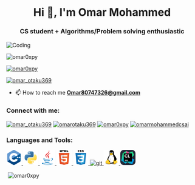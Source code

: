 <h1 align="center">Hi 👋, I'm Omar Mohammed</h1>
<h3 align="center">CS student + Algorithms/Problem solving enthusiastic</h3>
<img align="center" alt="Coding" src="https://pixabay.com/gifs/lightspeed-space-warp-wormhole-10957/">

<p align="left"> <img src="https://komarev.com/ghpvc/?username=omar0xpy&label=Profile%20views&color=0e75b6&style=flat" alt="omar0xpy" /> </p>
<p align="left"> <a href="https://github.com/ryo-ma/github-profile-trophy"><img src="https://github-profile-trophy.vercel.app/?username=omar0xpy" alt="omar0xpy"/> </a> </p>
<p align="left"> <a href="https://twitter.com/omar_otaku369" target="blank"><img src="https://img.shields.io/twitter/follow/omar_otaku369?logo=twitter&style=for-the-badge" alt="omar_otaku369" /></a> </p>

- 📫 How to reach me **Omar80747326@gmail.com**

<h3 align="left">Connect with me:</h3>
<p align="left">
<a href="https://twitter.com/omar_otaku369" target="blank"><img align="center" src="https://img.freepik.com/free-vector/twitter-new-2023-x-logo-white-background-vector_1017-45422.jpg?size=338&ext=jpg&ga=GA1.1.34264412.1711411200&semt=ais" alt="omar_otaku369" height="40" width="40" /></a>
<a href="https://fb.com/omarotaku369" target="blank"><img align="center" src="https://raw.githubusercontent.com/rahuldkjain/github-profile-readme-generator/master/src/images/icons/Social/facebook.svg" alt="omarotaku369" height="30" width="40" /></a>
<!-- <a href="https://instagram.com/omarotaku369" target="blank"><img align="center" src="https://raw.githubusercontent.com/rahuldkjain/github-profile-readme-generator/master/src/images/icons/Social/instagram.svg" alt="omarotaku369" height="30" width="40" /></a> -->
<a href="https://www.hackerrank.com/omar0xpy" target="blank"><img align="center" src="https://raw.githubusercontent.com/rahuldkjain/github-profile-readme-generator/master/src/images/icons/Social/hackerrank.svg" alt="omar0xpy" height="30" width="40" /></a>
<a href="https://codeforces.com/profile/omarmohammedcsai" target="blank"><img align="center" src="https://raw.githubusercontent.com/rahuldkjain/github-profile-readme-generator/master/src/images/icons/Social/codeforces.svg" alt="omarmohammedcsai" height="30" width="40" /></a>
</p>

<h3 align="left">Languages and Tools:</h3>

<p align="left">
<a href="https://www.w3schools.com/cpp/" target="_blank" rel="noreferrer"> <img src="https://raw.githubusercontent.com/devicons/devicon/master/icons/cplusplus/cplusplus-original.svg" alt="cplusplus" width="40" height="40"/> </a>
<a href="https://www.python.org" target="_blank" rel="noreferrer"> <img src="https://raw.githubusercontent.com/devicons/devicon/6910f0503efdd315c8f9b858234310c06e04d9c0/icons/python/python-original.svg" alt="python" width="40" height="40"/> </a>
<a href="https://www.java.com" target="_blank" rel="noreferrer"> <img src="https://raw.githubusercontent.com/devicons/devicon/master/icons/java/java-original.svg" alt="java" width="40" height="40"/> </a>
<a href="https://www.w3.org/html/" target="_blank" rel="noreferrer"> <img src="https://raw.githubusercontent.com/devicons/devicon/master/icons/html5/html5-original-wordmark.svg" alt="html5" width="40" height="40"/> </a>
<a href="https://www.w3schools.com/css/" target="_blank" rel="noreferrer"> <img src="https://raw.githubusercontent.com/devicons/devicon/master/icons/css3/css3-original-wordmark.svg" alt="css3" width="40" height="40"/> </a>
<a href="https://git-scm.com/" target="_blank" rel="noreferrer"> <img src="https://www.vectorlogo.zone/logos/git-scm/git-scm-icon.svg" alt="git" width="40" height="40"/> </a>
<a href="https://www.linux.org/" target="_blank" rel="noreferrer"> <img src="https://raw.githubusercontent.com/devicons/devicon/master/icons/linux/linux-original.svg" alt="linux" width="40" height="40"/> </a>
<a href="https://www.jetbrains.com/clion/" target="_blank" rel="noreferrer"> <img src="https://raw.githubusercontent.com/tandpfun/skill-icons/65dea6c4eaca7da319e552c09f4cf5a9a8dab2c8/icons/CLion-Dark.svg" alt="Clion" width="40" height="40"/> </a>
</p>

<p>&nbsp;<img align="center" src="https://github-readme-stats.vercel.app/api?username=omar0xpy&show_icons=true&locale=en" alt="omar0xpy" /></p>
